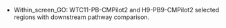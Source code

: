 * Within_screen_GO: WTC11-PB-CMPilot2 and H9-PB9-CMPilot2 selected regions with downstream pathway comparison. 
